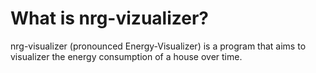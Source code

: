 # What is nrg-vizualizer?
nrg-visualizer (pronounced Energy-Visualizer) is a program that
aims to visualizer the energy consumption of a house over time.
